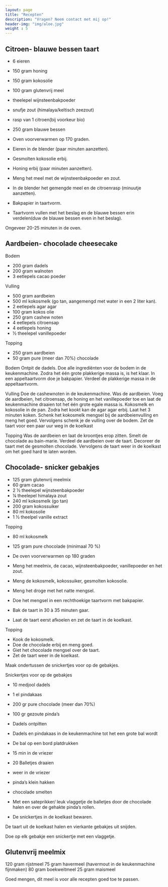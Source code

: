 ```yaml
---
layout: page
title: "Recepten"
description: "Vragen? Neem contact met mij op!"
header-img: "img/aloe.jpg"
weight : 5
---
```


## Citroen- blauwe bessen taart ##
-	6 eieren
-	150 gram honing
-	150 gram kokosolie
-	100 gram glutenvrij meel
-	theelepel wijnsteenbakpoeder
-	snufje zout (himalaya/keltisch zeezout)
-	rasp van 1 citroen(bij voorkeur bio)
-	250 gram blauwe bessen

    
-   Oven voorverwarmen op 170 graden.
-	Eieren in de blender (paar minuten aanzetten).
-	Gesmolten kokosolie erbij.
-	Honing erbij (paar minuten aanzetten).
-	Meng het meel met de wijnsteenbakpoeder en zout.
-	In de blender het gemengde meel en de citroenrasp (minuutje aanzetten).
-	Bakpapier in taartvorm.
-	Taartvorm vullen met het beslag en de blauwe bessen erin verdelen(duw de blauwe bessen even in het beslag).

Ongeveer 20-25 minuten in de oven.





## Aardbeien- chocolade cheesecake ##
Bodem
-	200 gram dadels
-	200 gram walnoten
-	3 eetlepels cacao poeder

Vulling
-	500 gram aardbeien
-	500 ml kokosmelk (go tan, aangemengd met water in een 2 liter kan).
-	2 eetlepels agar agar
-	100 gram kokos olie
-	250 gram cashew noten
-	4 eetlepels citroensap
-	4 eetlepels honing
-	½ theelepel vanillepoeder

Topping
-	250 gram aardbeien
-	50 gram pure (meer dan 70%) chocolade

Bodem
	Ontpit de dadels.
	Doe alle ingrediënten voor de bodem in de keukenmachine. Zodra het één grote plakkerige massa is, is het klaar.
	In een appeltaartvorm doe je bakpapier.
	Verdeel de plakkerige massa in de appeltaartvorm.

Vulling
	Doe de cashewnoten in de keukenmachine.
	Was de aardbeien.
	Voeg de aardbeien, het citroensap, de honing en het vanillepoeder toe en laat de keukenmachine draaien tot het één grote egale massa is.
	Kokosmelk en kokosolie in de pan.
	Zodra het kookt kan de agar agar erbij.
	Laat het 3 minuten koken.
	Schenk het kokosmelk mengsel bij de aardbeienvulling en meng het goed.
	Vervolgens schenk je de vulling over de bodem.
	Zet de taart voor een paar uur weg in de koelkast

Topping
	Was de aardbeien en laat de kroontjes erop zitten.
	Smelt de chocolade au bain-marie.
	Verdeel de aardbeien over de taart.
	Decoreer de taart met de gesmolten chocolade.
	Vervolgens de taart weer in de koelkast om het goed hard te laten worden.




## Chocolade- snicker gebakjes ##
-	125 gram glutenvrij meelmix
-	60 gram cacao
-	2 ½ theelepel wijnsteenbakpoeder
-	¼ theelepel himalaya zout
-	240 ml kokosmelk (go tan)
-	200 gram kokossuiker
-	80 ml kokosolie
-	1 ½ theelpel vanille extract

Topping
-	80 ml kokosmelk
-	125 gram pure chocolade (minimaal 70 %)

-	De oven voorverwarmen op 180 graden
-	Meng het meelmix, de cacao, wijnsteenbakpoeder, vanillepoeder en het zout.
-	Meng de kokosmelk, kokossuiker, gesmolten kokosolie.
-	Meng het droge met het natte mengsel.
-	Doe het mengsel in een rechthoekige taartvorm met bakpapier.
-	Bak de taart in 30 à 35 minuten gaar.
-	Laat de taart eerst afkoelen en zet de taart in de koelkast.

Topping
-	Kook de kokosmelk.
-	Doe de chocolade erbij en meng goed.
-	Giet het chocolade mengsel over de taart.
-	Zet de taart weer in de koelkast.

Maak ondertussen de snickertjes voor op de gebakjes.


Snickertjes voor op de gebakjes 

-	10 medjool dadels
-	1 el pindakaas
-	200 gr pure chocolade (meer dan 70%)
-	100 gr gezoute pinda’s

-	Dadels ontpitten
-	Dadels en pindakaas in de keukenmachine tot het een grote bal wordt
-	De bal op een bord platdrukken
-	15 min in de vriezer
-	20 Balletjes draaien 
-	weer in de vriezer
-	pinda’s klein hakken
-	chocolade smelten
-	Met een sateprikker/ leuk vlaggetje de balletjes door de chocolade halen en over de gehakte pinda’s rollen.
-	De snickertjes in de koelkast bewaren.

De taart uit de koelkast halen en vierkante gebakjes uit snijden.

Doe op elk gebakje een snickertje met een vlaggetje.




## Glutenvrij meelmix ## 
120 gram rijstmeel
75 gram havermeel (havermout in de keukenmachine fijnmaken)
80 gram boekweitmeel
25 gram maismeel

Goed mengen, dit meel is voor alle recepten goed toe te passen.

